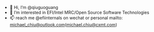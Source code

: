 - 👋 Hi, I’m @qiuguoguang
- 👀 I’m interested in EFI/Intel MRC/Open Source Software Technologies
- 📫 reach me @efiinternals on wechat or personal mailto: michael_chiu@outlook.com(michael.chiu@cxmt.com)

<!---
qiuguoguang/qiuguoguang is a ✨ special ✨ repository because its `README.md` (this file) appears on your GitHub profile.
You can click the Preview link to take a look at your changes.
--->
